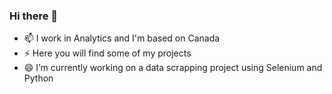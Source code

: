 ### Hi there 👋

- 📫 I work in Analytics and I'm based on Canada
- ⚡ Here you will find some of my projects
- 😄 I’m currently working on a data scrapping project using Selenium and Python

<!--
**eyschoi/eyschoi** is a ✨ _special_ ✨ repository because its `README.md` (this file) appears on your GitHub profile.

Here are some ideas to get you started:

- 🔭 I’m currently working on ...
- 🌱 I’m currently learning ...
- 👯 I’m looking to collaborate on ...
- 🤔 I’m looking for help with ...
- 💬 Ask me about ...
- 📫 How to reach me: ...
- 😄 Pronouns: ...
- ⚡ Fun fact: ...
-->
